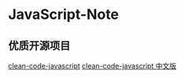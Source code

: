 # JavaScript-Note

## 优质开源项目
[clean-code-javascript](https://github.com/ryanmcdermott/clean-code-javascript)
[clean-code-javascript 中文版](https://github.com/alivebao/clean-code-js#%E7%9B%AE%E5%BD%95)
